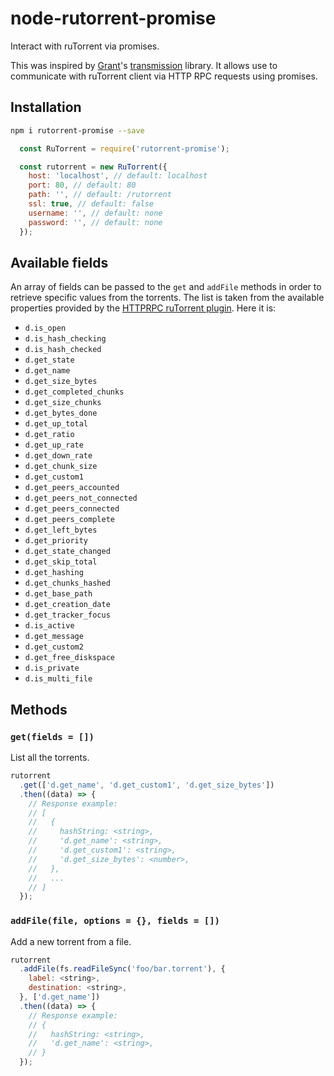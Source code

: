 # node-rutorrent-promise

Interact with ruTorrent via promises.

This was inspired by [Grant](https://github.com/grantholle)'s [transmission](https://www.npmjs.com/package/transmission-promise) library. It allows use to communicate with ruTorrent client via HTTP RPC requests using promises.

## Installation

```bash
npm i rutorrent-promise --save
```

```javascript
  const RuTorrent = require('rutorrent-promise');

  const rutorrent = new RuTorrent({
    host: 'localhost', // default: localhost
    port: 80, // default: 80
    path: '', // default: /rutorrent
    ssl: true, // default: false
    username: '', // default: none
    password: '', // default: none
  });
```

## Available fields

An array of fields can be passed to the `get` and `addFile` methods in order to retrieve specific values from the torrents. The list is taken from the available properties provided by the [HTTPRPC ruTorrent plugin](https://github.com/Novik/ruTorrent/blob/master/plugins/httprpc/action.php#L90). Here it is:

- `d.is_open`
- `d.is_hash_checking`
- `d.is_hash_checked`
- `d.get_state`
- `d.get_name`
- `d.get_size_bytes`
- `d.get_completed_chunks`
- `d.get_size_chunks`
- `d.get_bytes_done`
- `d.get_up_total`
- `d.get_ratio`
- `d.get_up_rate`
- `d.get_down_rate`
- `d.get_chunk_size`
- `d.get_custom1`
- `d.get_peers_accounted`
- `d.get_peers_not_connected`
- `d.get_peers_connected`
- `d.get_peers_complete`
- `d.get_left_bytes`
- `d.get_priority`
- `d.get_state_changed`
- `d.get_skip_total`
- `d.get_hashing`
- `d.get_chunks_hashed`
- `d.get_base_path`
- `d.get_creation_date`
- `d.get_tracker_focus`
- `d.is_active`
- `d.get_message`
- `d.get_custom2`
- `d.get_free_diskspace`
- `d.is_private`
- `d.is_multi_file`

## Methods

### `get(fields = [])`

List all the torrents.

```javascript
rutorrent
  .get(['d.get_name', 'd.get_custom1', 'd.get_size_bytes'])
  .then((data) => {
    // Response example:
    // [
    //   {
    //     hashString: <string>,
    //     'd.get_name': <string>,
    //     'd.get_custom1': <string>,
    //     'd.get_size_bytes': <number>,
    //   },
    //   ...
    // ]
  });
```

### `addFile(file, options = {}, fields = [])`

Add a new torrent from a file.

```javascript
rutorrent
  .addFile(fs.readFileSync('foo/bar.torrent'), {
    label: <string>,
    destination: <string>,
  }, ['d.get_name'])
  .then((data) => {
    // Response example:
    // {
    //   hashString: <string>,
    //   'd.get_name': <string>,
    // }
  });
```
